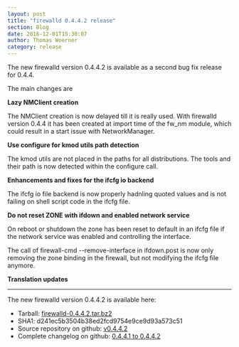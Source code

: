 ```yaml
---
layout: post
title: "firewalld 0.4.4.2 release"
section: Blog
date: 2016-12-01T15:30:07
author: Thomas Woerner
category: release
---
```


The new firewalld version 0.4.4.2 is available as a second bug fix release for 0.4.4.

The main changes are

**Lazy NMClient creation**

The NMClient creation is now delayed till it is really used. With firewalld version 0.4.4 it has been created at import time of the fw_nm module, which could result in a start issue with NetworkManager.

**Use configure for kmod utils path detection**

The kmod utils are not placed in the paths for all distributions. The tools and their path is now detected within the configure call.

**Enhancements and fixes for the ifcfg io backend**

The ifcfg io file backend is now properly hadnling quoted values and is not failing on shell script code in the ifcfg file.

**Do not reset ZONE with ifdown and enabled network service**

On reboot or shutdown the zone has been reset to default in an ifcfg file if the network service was enabled and controlling the interface.
    
The call of firewall-cmd --remove-interface in ifdown.post is now only removing the zone binding in the firewall, but not modifying the ifcfg file anymore.
    
**Translation updates**

***

The new firewalld version 0.4.4.2 is available here:

 * Tarball: [firewalld-0.4.4.2.tar.bz2](https://fedorahosted.org/released/firewalld/firewalld-0.4.4.2.tar.bz2)
 * SHA1: d241ec5b3504b38ed2fcd9754e9ce9d93a573c51
 * Source repository on github: [v0.4.4.2](https://github.com/t-woerner/firewalld/releases/tag/v0.4.4.2)
 * Complete changelog on github: [0.4.4.1 to 0.4.4.2](https://github.com/t-woerner/firewalld/compare/v0.4.4.1...v0.4.4.2)

